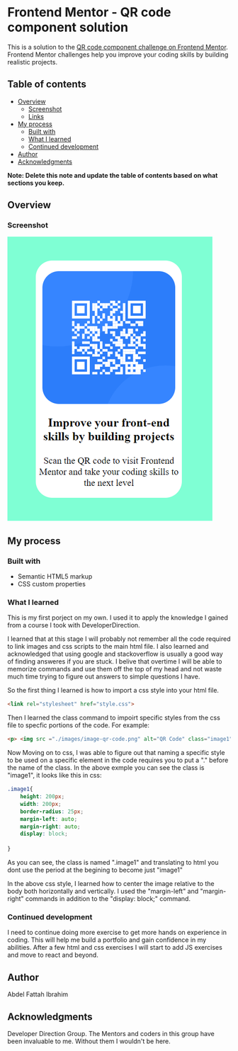 # Frontend Mentor - QR code component solution

This is a solution to the [QR code component challenge on Frontend Mentor](https://www.frontendmentor.io/challenges/qr-code-component-iux_sIO_H). Frontend Mentor challenges help you improve your coding skills by building realistic projects. 

## Table of contents

- [Overview](#overview)
  - [Screenshot](#screenshot)
  - [Links](#links)
- [My process](#my-process)
  - [Built with](#built-with)
  - [What I learned](#what-i-learned)
  - [Continued development](#continued-development)
- [Author](#author)
- [Acknowledgments](#acknowledgments)

**Note: Delete this note and update the table of contents based on what sections you keep.**

## Overview

### Screenshot

![](Screenshot.png)




## My process

### Built with

- Semantic HTML5 markup
- CSS custom properties


### What I learned

This is my first porject on my own. I used it to apply the knowledge I gained from a course I took with DeveloperDirection.

I learned that at this stage I will probably not remember all the code required to link images and css scripts to the main html file. I also learned and acknowledged that using google and stackoverflow is usually a good way of finding answeres if you are stuck. I belive that overtime I will be able to memorize commands and use them off the top of my head and not waste much time trying to figure out answers to simple questions I have.


So the first thing I learned is how to import a css style into your html file.

```html
<link rel="stylesheet" href="style.css">
```
Then I learned the class command to impoirt specific styles from the css file to specfic portions of the code. For example:

```html
<p> <img src ="./images/image-qr-code.png" alt="QR Code" class="image1"></p>
```

Now Moving on to css, I was able to figure out that naming a specific style to be used on a specific element in the code requires you to put a "." before the name of the class. In the above exmple you can see the class is "image1", it looks like this in css:


```css
.image1{
    height: 200px;
    width: 200px;
    border-radius: 25px;
    margin-left: auto;
    margin-right: auto;
    display: block;

}
```
As you can see, the class is named ".image1" and translating to html you dont use the period at the begining to become just "image1"

In the above css style, I learned how to center the image relative to the body both horizontally and vertically. I used the "margin-left" and "margin-right" commands in addition to the "display: block;" command.


### Continued development

I need to continue doing more exercise to get more hands on experience in coding. This will help me build a portfolio and gain confidence in my abilities. After a few html and css exercises I will start to add JS exercises and move to react and beyond.



## Author

Abdel Fattah Ibrahim


## Acknowledgments

Developer Direction Group. The Mentors and coders in this group have been invaluable to me. Without them I wouldn't be here.
